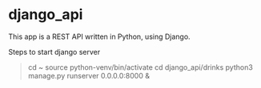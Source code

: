 # django_api

This app is a REST API written in Python, using Django.


Steps to start django server

> cd ~
> source python-venv/bin/activate
> cd django_api/drinks
> python3 manage.py runserver 0.0.0.0:8000 &

